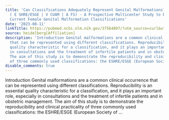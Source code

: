 ```yaml
---
title: 'Can Classifications Adequately Represent Genital Malformations?: EVA Study
  ( E SHRE/ESGE | V CUAM | A FS) - A Prospective Multicenter Study to Evaluate the
  Current Female Genital Malformation Classifications'
date: '2023-08-11'
linkTitle: https://pubmed.ncbi.nlm.nih.gov/37564897/?utm_source=curl&utm_medium=rss&utm_campaign=pubmed-2&utm_content=1FakS-2QOkCT8HsMOQP1bCRQ4YzyumYOmxmF0moLsQ3dFB1E9V&fc=20220326224207&ff=20230811181240&v=2.17.9.post6+86293ac
source: heidelberg[Affiliation]
description: 'Introduction Genital malformations are a common clinical occurrence
  that can be represented using different classifications. Reproducibility is an essential
  quality characteristic for a classification, and it plays an important role, especially
  in consultations and the treatment of infertile patients and in obstetric management.
  The aim of this study is to demonstrate the reproducibility and clinical practicality
  of three commonly used classifications: the ESHRE/ESGE (European Society of ...'
disable_comments: true
---
```

Introduction Genital malformations are a common clinical occurrence that can be represented using different classifications. Reproducibility is an essential quality characteristic for a classification, and it plays an important role, especially in consultations and the treatment of infertile patients and in obstetric management. The aim of this study is to demonstrate the reproducibility and clinical practicality of three commonly used classifications: the ESHRE/ESGE (European Society of ...